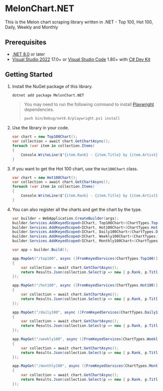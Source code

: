 # MelonChart.NET

This is the Melon chart scraping library written in .NET - Top 100, Hot 100, Daily, Weekly and Monthly

## Prerequisites

- [.NET 8.0](https://dotnet.microsoft.com/download/dotnet/8.0) or later
- [Visual Studio 2022](https://visualstudio.microsoft.com/vs/) 17.0+ or [Visual Studio Code](https://code.visualstudio.com/) 1.80+ with [C# Dev Kit](https://marketplace.visualstudio.com/items?itemName=ms-dotnettools.csdevkit)

## Getting Started

1. Install the NuGet package of this library.

    ```bash
    dotnet add package MelonChart.NET
    ```

   > You may need to run the following command to install [Playwright](https://playwright.dev/dotnet) dependencies.
   > 
   > ```bash
   > pwsh bin/Debug/net8.0/playwright.ps1 install
   > ```

1. Use the library in your code.

    ```csharp
    var chart = new Top100Chart();
    var collection = await chart.GetChartAsync();
    foreach (var item in collection.Items)
    {
        Console.WriteLine($"{item.Rank} - {item.Title} by {item.Artist}");
    }
    ```

1. If you want to get the Hot 100 chart, use the `Hot100Chart` class.

    ```csharp
    var chart = new Hot100Chart();
    var collection = await chart.GetChartAsync();
    foreach (var item in collection.Items)
    {
        Console.WriteLine($"{item.Rank} - {item.Title} by {item.Artist}");
    }
    ```

1. You can also register all the charts and get the chart by the type.

    ```csharp
    var builder = WebApplication.CreateBuilder(args);
    builder.Services.AddKeyedScoped<IChart, Top100Chart>(ChartTypes.Top100);
    builder.Services.AddKeyedScoped<IChart, Hot100Chart>(ChartTypes.Hot100);
    builder.Services.AddKeyedScoped<IChart, Daily100Chart>(ChartTypes.Daily100);
    builder.Services.AddKeyedScoped<IChart, Weekly100Chart>(ChartTypes.Weekly100);
    builder.Services.AddKeyedScoped<IChart, Monthly100Chart>(ChartTypes.Monthly100);
    
    var app = builder.Build();
    
    app.MapGet("/top100", async ([FromKeyedServices(ChartTypes.Top100)] IChart chart) =>
    {
        var collection = await chart.GetChartAsync();
        return Results.Json(collection.Select(p => new { p.Rank, p.Title, p.Artist }));
    });
    
    app.MapGet("/hot100", async ([FromKeyedServices(ChartTypes.Hot100)] IChart chart) =>
    {
        var collection = await chart.GetChartAsync();
        return Results.Json(collection.Select(p => new { p.Rank, p.Title, p.Artist }));
    });
    
    app.MapGet("/daily100", async ([FromKeyedServices(ChartTypes.Daily100)] IChart chart) =>
    {
        var collection = await chart.GetChartAsync();
        return Results.Json(collection.Select(p => new { p.Rank, p.Title, p.Artist }));
    });
    
    app.MapGet("/weekly100", async ([FromKeyedServices(ChartTypes.Weekly100)] IChart chart) =>
    {
        var collection = await chart.GetChartAsync();
        return Results.Json(collection.Select(p => new { p.Rank, p.Title, p.Artist }));
    });
    
    app.MapGet("/monthly100", async ([FromKeyedServices(ChartTypes.Monthly100)] IChart chart) =>
    {
        var collection = await chart.GetChartAsync();
        return Results.Json(collection.Select(p => new { p.Rank, p.Title, p.Artist }));
    });
    ```

